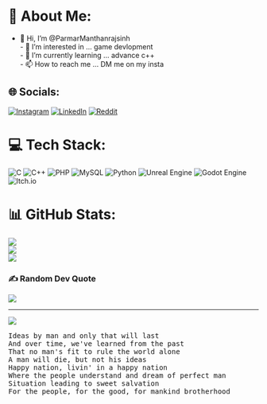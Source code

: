 # 💫 About Me:
- 👋 Hi, I’m @ParmarManthanrajsinh<br>- 👀 I’m interested in ... game devlopment<br>- 🏫 I’m currently learning ... advance c++<br>- 📫 How to reach me ... DM me on my insta


## 🌐 Socials:
[![Instagram](https://img.shields.io/badge/Instagram-%23E4405F.svg?logo=Instagram&logoColor=white)](https://instagram.com/manthanrajsinhparmar) [![LinkedIn](https://img.shields.io/badge/LinkedIn-%230077B5.svg?logo=linkedin&logoColor=white)](https://www.linkedin.com/in/manthanrajsinh-parmar-1b4637275?utm_source=share&utm_campaign=share_via&utm_content=profile&utm_medium=android_app) [![Reddit](https://img.shields.io/badge/Reddit-%23FF4500.svg?logo=Reddit&logoColor=white)](https://reddit.com/user/Manthan) 
# 💻 Tech Stack:
![C](https://img.shields.io/badge/c-%2300599C.svg?style=for-the-badge&logo=c&logoColor=white) ![C++](https://img.shields.io/badge/c++-%2300599C.svg?style=for-the-badge&logo=c%2B%2B&logoColor=white) ![PHP](https://img.shields.io/badge/php-%23777BB4.svg?style=for-the-badge&logo=php&logoColor=white) ![MySQL](https://img.shields.io/badge/mysql-4479A1.svg?style=for-the-badge&logo=mysql&logoColor=white) ![Python](https://img.shields.io/badge/python-3670A0?style=for-the-badge&logo=python&logoColor=ffdd54) ![Unreal Engine](https://img.shields.io/badge/unrealengine-%23313131.svg?style=for-the-badge&logo=unrealengine&logoColor=white) ![Godot Engine](https://img.shields.io/badge/GODOT-%23FFFFFF.svg?style=for-the-badge&logo=godot-engine)
![Itch.io](https://img.shields.io/badge/Itch-%23FF0B34.svg?style=for-the-badge&logo=Itch.io&logoColor=white)
# 📊 GitHub Stats:
![](https://github-readme-stats.vercel.app/api?username=ParmarManthanrajsinh&theme=dark&hide_border=false&include_all_commits=true&count_private=false)<br/>
![](https://github-readme-streak-stats.herokuapp.com/?user=ParmarManthanrajsinh&theme=dark&hide_border=false)<br/>
![](https://github-readme-stats.vercel.app/api/top-langs/?username=ParmarManthanrajsinh&theme=dark&hide_border=false&include_all_commits=true&count_private=false&layout=compact)

### ✍️ Random Dev Quote
![](https://quotes-github-readme.vercel.app/api?type=horizontal&theme=dark)

---
[![](https://visitcount.itsvg.in/api?id=ParmarManthanrajsinh&icon=0&color=0)](https://visitcount.itsvg.in)

<pre>
Ideas by man and only that will last
And over time, we've learned from the past
That no man's fit to rule the world alone
A man will die, but not his ideas
Happy nation, livin' in a happy nation
Where the people understand and dream of perfect man
Situation leading to sweet salvation
For the people, for the good, for mankind brotherhood
</pre>
